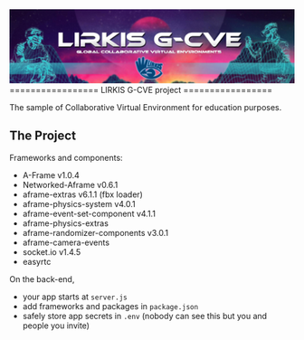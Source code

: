 
<img src="https://raw.githubusercontent.com/lirkislab/svr2021/main/public/dist/GCVEgithubLOGO2.jpg">
=================
LIRKIS G-CVE project
=================

The sample of Collaborative Virtual Environment for education purposes.

The Project
------------

Frameworks and components:
- A-Frame v1.0.4
- Networked-Aframe v0.6.1
- aframe-extras v6.1.1 (fbx loader)
- aframe-physics-system v4.0.1
- aframe-event-set-component v4.1.1
- aframe-physics-extras
- aframe-randomizer-components v3.0.1
- aframe-camera-events
- socket.io v1.4.5
- easyrtc

On the back-end,
- your app starts at `server.js`
- add frameworks and packages in `package.json`
- safely store app secrets in `.env` (nobody can see this but you and people you invite)
